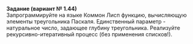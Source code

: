 **Задание (вариант № 1.44)**  
Запрограммируйте на языке Коммон Лисп функцию, вычисляющую элементы треугольника Паскаля. Единственный параметр - натуральное число, задающее глубину треугольника.
Реализуйте рекурсивно-итеративный процесс (без применения списков!).
